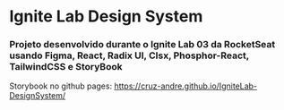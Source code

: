 # Ignite Lab Design System
<h3>Projeto desenvolvido durante o Ignite Lab 03 da RocketSeat usando Figma, React, Radix UI, Clsx, Phosphor-React, TailwindCSS e StoryBook</h3>

Storybook no github pages: https://cruz-andre.github.io/IgniteLab-DesignSystem/
